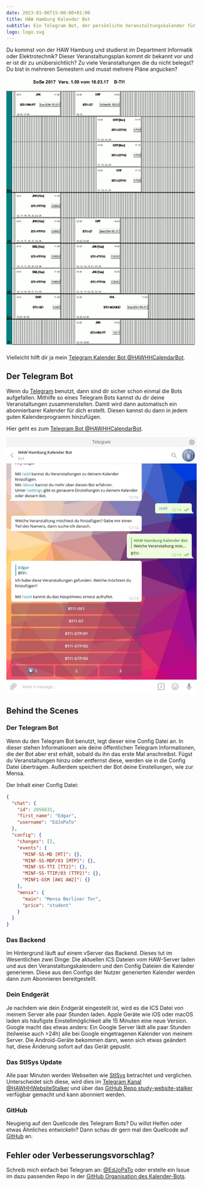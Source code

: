 ```yaml
---
date: 2023-01-06T15:00:00+01:00
title: HAW Hamburg Kalender Bot
subtitle: Ein Telegram Bot, der persönliche Veranstaltungskalender für die HAW Hamburg erzeugt.
logo: logo.svg
---
```

Du kommst von der HAW Hamburg und studierst im Department Informatik oder Elektrotechnik?
Dieser Veranstaltungsplan kommt dir bekannt vor und er ist dir zu unübersichtlich?
Zu viele Veranstaltungen die du nicht belegst? Du bist in mehreren Semestern und musst mehrere Pläne angucken?

![Veranstaltungsplan](veranstaltungsplan.png)

Vielleicht hilft dir ja mein [Telegram Kalender Bot @HAWHHCalendarBot](https://telegram.me/HAWHHCalendarBot).

## Der Telegram Bot

Wenn du [Telegram](https://telegram.org) benutzt, dann sind dir sicher schon einmal die Bots aufgefallen.
Mithilfe so eines Telegram Bots kannst du dir deine Veranstaltungen zusammenstellen.
Damit wird dann automatisch ein abonnierbarer Kalender für dich erstellt.
Diesen kannst du dann in jedem guten Kalenderprogramm hinzufügen.

Hier geht es zum [Telegram Bot @HAWHHCalendarBot](https://telegram.me/HAWHHCalendarBot).

![Calendar Bot am Desktop](tdesktop.jpg)

## Behind the Scenes

### Der Telegram Bot

Wenn du den Telegram Bot benutzt, legt dieser eine Config Datei an.
In dieser stehen Informationen wie deine öffentlichen Telegram Informationen, die der Bot aber erst erhält, sobald du ihn das erste Mal anschreibst.
Fügst du Veranstaltungen hinzu oder entfernst diese, werden sie in die Config Datei übertragen.
Außerdem speichert der Bot deine Einstellungen, wie zur Mensa.

Der Inhalt einer Config Datei:

```json
{
  "chat": {
    "id": 2956631,
    "first_name": "Edgar",
    "username": "EdJoPaTo"
  },
  "config": {
    "changes": [],
    "events": {
      "MINF-SS-MD [MT]": {},
      "MINF-SS-MDP/03 [MTP]": {},
      "MINF-SS-TTI [TT2]": {},
      "MINF-SS-TTIP/03 (TTP2)": {},
      "MINF1-GSM [AW1 AW2]": {}
    },
    "mensa": {
      "main": "Mensa Berliner Tor",
      "price": "student"
    }
  }
}
```

### Das Backend

Im Hintergrund läuft auf einem vServer das Backend.
Dieses tut im Wesentlichen zwei Dinge:
Die aktuellen ICS Dateien vom HAW-Server laden und aus den Veranstaltungskalendern und den Config Dateien die Kalender generieren.
Diese aus den Configs der Nutzer generierten Kalender werden dann zum Abonnieren bereitgestellt.

### Dein Endgerät

Je nachdem wie dein Endgerät eingestellt ist, wird es die ICS Datei von meinem Server alle paar Stunden laden.
Apple Geräte wie iOS oder macOS laden als häufigste Einstellmöglichkeit alle 15 Minuten eine neue Version.
Google macht das etwas anders: Ein Google Server lädt alle paar Stunden (teilweise auch >24h) alle bei Google eingetragenen Kalender von meinem Server.
Die Android-Geräte bekommen dann, wenn sich etwas geändert hat, diese Änderung sofort auf das Gerät gepusht.

### Das StISys Update

Alle paar Minuten werden Webseiten wie [StISys](https://stisys.haw-hamburg.de) betrachtet und verglichen.
Unterscheidet sich diese, wird dies im [Telegram Kanal @HAWHHWebsiteStalker](https://telegram.me/HAWHHWebsiteStalker) und über das [GitHub Repo study-website-stalker](https://github.com/HAWHHCalendarBot/study-website-stalker) verfügbar gemacht und kann abonniert werden.

### GitHub

Neugierig auf den Quellcode des Telegram Bots?
Du willst Helfen oder etwas Ähnliches entwickeln?
Dann schau dir gern mal den Quellcode auf [GitHub](https://github.com/HAWHHCalendarBot) an.

## Fehler oder Verbesserungsvorschlag?

Schreib mich einfach bei Telegram an: [@EdJoPaTo](https://telegram.me/EdJoPaTo) oder erstelle ein Issue im dazu passenden Repo in der [GitHub Organisation des Kalender-Bots](https://github.com/HAWHHCalendarBot).

